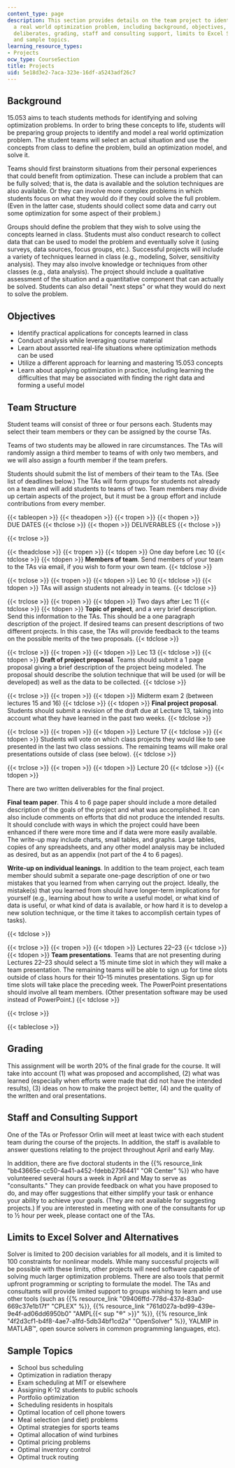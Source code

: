 ```yaml
---
content_type: page
description: This section provides details on the team project to identify and model
  a real world optimization problem, including background, objectives, team structure,
  deliberates, grading, staff and consulting support, limits to Excel Solver and alternatives,
  and sample topics.
learning_resource_types:
- Projects
ocw_type: CourseSection
title: Projects
uid: 5e18d3e2-7aca-323e-16df-a5243adf26c7
---
```


Background
----------

15.053 aims to teach students methods for identifying and solving optimization problems. In order to bring these concepts to life, students will be preparing group projects to identify and model a real world optimization problem. The student teams will select an actual situation and use the concepts from class to define the problem, build an optimization model, and solve it.

Teams should first brainstorm situations from their personal experiences that could benefit from optimization. These can include a problem that can be fully solved; that is, the data is available and the solution techniques are also available. Or they can involve more complex problems in which students focus on what they would do if they could solve the full problem. (Even in the latter case, students should collect some data and carry out some optimization for some aspect of their problem.)

Groups should define the problem that they wish to solve using the concepts learned in class. Students must also conduct research to collect data that can be used to model the problem and eventually solve it (using surveys, data sources, focus groups, etc.). Successful projects will include a variety of techniques learned in class (e.g., modeling, Solver, sensitivity analysis). They may also involve knowledge or techniques from other classes (e.g., data analysis). The project should include a qualitative assessment of the situation and a quantitative component that can actually be solved. Students can also detail "next steps" or what they would do next to solve the problem.

Objectives
----------

*   Identify practical applications for concepts learned in class
*   Conduct analysis while leveraging course material
*   Learn about assorted real-life situations where optimization methods can be used
*   Utilize a different approach for learning and mastering 15.053 concepts
*   Learn about applying optimization in practice, including learning the difficulties that may be associated with finding the right data and forming a useful model

Team Structure
--------------

Student teams will consist of three or four persons each. Students may select their team members or they can be assigned by the course TAs.

Teams of two students may be allowed in rare circumstances. The TAs will randomly assign a third member to teams of with only two members, and we will also assign a fourth member if the team prefers.

Students should submit the list of members of their team to the TAs. (See list of deadlines below.) The TAs will form groups for students not already on a team and will add students to teams of two. Team members may divide up certain aspects of the project, but it must be a group effort and include contributions from every member.

{{< tableopen >}}
{{< theadopen >}}
{{< tropen >}}
{{< thopen >}}
DUE DATES
{{< thclose >}}
{{< thopen >}}
DELIVERABLES
{{< thclose >}}

{{< trclose >}}

{{< theadclose >}}
{{< tropen >}}
{{< tdopen >}}
One day before Lec 10
{{< tdclose >}}
{{< tdopen >}}
**Members of team**. Send members of your team to the TAs via email, if you wish to form your own team.
{{< tdclose >}}

{{< trclose >}}
{{< tropen >}}
{{< tdopen >}}
Lec 10
{{< tdclose >}}
{{< tdopen >}}
TAs will assign students not already in teams.
{{< tdclose >}}

{{< trclose >}}
{{< tropen >}}
{{< tdopen >}}
Two days after Lec 11
{{< tdclose >}}
{{< tdopen >}}
**Topic of project**, and a very brief description. Send this information to the TAs. This should be a one paragraph description of the project. If desired teams can present descriptions of two different projects. In this case, the TAs will provide feedback to the teams on the possible merits of the two proposals.
{{< tdclose >}}

{{< trclose >}}
{{< tropen >}}
{{< tdopen >}}
Lec 13
{{< tdclose >}}
{{< tdopen >}}
**Draft of project proposal**. Teams should submit a 1 page proposal giving a brief description of the project being modeled. The proposal should describe the solution technique that will be used (or will be developed) as well as the data to be collected.
{{< tdclose >}}

{{< trclose >}}
{{< tropen >}}
{{< tdopen >}}
Midterm exam 2 (between lectures 15 and 16)
{{< tdclose >}}
{{< tdopen >}}
**Final project proposal**. Students should submit a revision of the draft due at Lecture 13, taking into account what they have learned in the past two weeks.
{{< tdclose >}}

{{< trclose >}}
{{< tropen >}}
{{< tdopen >}}
Lecture 17
{{< tdclose >}}
{{< tdopen >}}
Students will vote on which class projects they would like to see presented in the last two class sessions. The remaining teams will make oral presentations outside of class (see below).
{{< tdclose >}}

{{< trclose >}}
{{< tropen >}}
{{< tdopen >}}
Lecture 20
{{< tdclose >}}
{{< tdopen >}}


There are two written deliverables for the final project.

**Final team paper**. This 4 to 6 page paper should include a more detailed description of the goals of the project and what was accomplished. It can also include comments on efforts that did not produce the intended results. It should conclude with ways in which the project could have been enhanced if there were more time and if data were more easily available. The write-up may include charts, small tables, and graphs. Large tables, copies of any spreadsheets, and any other model analysis may be included as desired, but as an appendix (not part of the 4 to 6 pages).

**Write-up on individual leanings**. In addition to the team project, each team member should submit a separate one-page description of one or two mistakes that you learned from when carrying out the project. Ideally, the mistake(s) that you learned from should have longer-term implications for yourself (e.g., learning about how to write a useful model, or what kind of data is useful, or what kind of data is available, or how hard it is to develop a new solution technique, or the time it takes to accomplish certain types of tasks).


{{< tdclose >}}

{{< trclose >}}
{{< tropen >}}
{{< tdopen >}}
Lectures 22–23
{{< tdclose >}}
{{< tdopen >}}
**Team presentations**. Teams that are not presenting during Lectures 22–23 should select a 15 minute time slot in which they will make a team presentation. The remaining teams will be able to sign up for time slots outside of class hours for their 10–15 minutes presentations. Sign up for time slots will take place the preceding week. The PowerPoint presentations should involve all team members. (Other presentation software may be used instead of PowerPoint.)
{{< tdclose >}}

{{< trclose >}}

{{< tableclose >}}

Grading
-------

This assignment will be worth 20% of the final grade for the course. It will take into account (1) what was proposed and accomplished, (2) what was learned (especially when efforts were made that did not have the intended results), (3) ideas on how to make the project better, (4) and the quality of the written and oral presentations.

Staff and Consulting Support
----------------------------

One of the TAs or Professor Orlin will meet at least twice with each student team during the course of the projects. In addition, the staff is available to answer questions relating to the project throughout April and early May.

In addition, there are five doctoral students in the {{% resource_link "bb43665e-cc50-4a41-a452-fdebb2736441" "OR Center" %}} who have volunteered several hours a week in April and May to serve as "consultants." They can provide feedback on what you have proposed to do, and may offer suggestions that either simplify your task or enhance your ability to achieve your goals. (They are not available for suggesting projects.) If you are interested in meeting with one of the consultants for up to ½ hour per week, please contact one of the TAs.

Limits to Excel Solver and Alternatives
---------------------------------------

Solver is limited to 200 decision variables for all models, and it is limited to 100 constraints for nonlinear models. While many successful projects will be possible with these limits, other projects will need software capable of solving much larger optimization problems. There are also tools that permit upfront programming or scripting to formulate the model. The TAs and consultants will provide limited support to groups wishing to learn and use other tools (such as {{% resource_link "09406ffd-778d-437d-83a0-669c37e1b17f" "CPLEX" %}}, {{% resource_link "761d027a-bd99-439e-9e4f-ad06dd6950b0" "AMPL{{< sup \"®\" >}}" %}}, {{% resource_link "4f2d3cf1-b4f8-4ae7-a1fd-5db34bf1cd2a" "OpenSolver" %}}, YALMIP in MATLAB™, open source solvers in common programming languages, etc).

Sample Topics
-------------

*   School bus scheduling
*   Optimization in radiation therapy
*   Exam scheduling at MIT or elsewhere
*   Assigning K-12 students to public schools
*   Portfolio optimization
*   Scheduling residents in hospitals
*   Optimal location of cell phone towers
*   Meal selection (and diet) problems
*   Optimal strategies for sports teams
*   Optimal allocation of wind turbines
*   Optimal pricing problems
*   Optimal inventory control
*   Optimal truck routing
